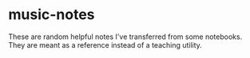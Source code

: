 # music-notes

These are random helpful notes I've transferred from some notebooks. They are meant as a reference instead of a teaching utility.
